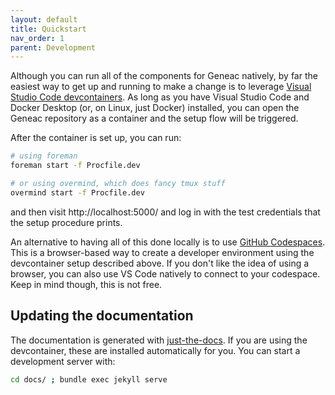 ```yaml
---
layout: default
title: Quickstart
nav_order: 1
parent: Development
---
```


Although you can run all of the components for Geneac natively, by far the easiest
way to get up and running to make a change is to leverage [Visual Studio Code devcontainers](https://code.visualstudio.com/docs/remote/containers). As long as you have Visual Studio Code and Docker Desktop (or, on Linux, just Docker) installed, you can open the Geneac repository as a container and the setup flow will be triggered.

After the container is set up, you can run:

```bash
# using foreman
foreman start -f Procfile.dev

# or using overmind, which does fancy tmux stuff
overmind start -f Procfile.dev
```

and then visit http://localhost:5000/ and log in with the test credentials that the setup procedure prints.

An alternative to having all of this done locally is to use [GitHub Codespaces](https://github.com/features/codespaces). This is a browser-based way to create a developer environment using the devcontainer setup described above. If you don't like the idea of using a browser, you can also use VS Code natively to connect to your codespace. Keep in mind though, this is not free.

## Updating the documentation

The documentation is generated with [just-the-docs](https://just-the-docs.github.io/just-the-docs/). If you are using the devcontainer, these are installed automatically for you. You can start a development server with:

```bash
cd docs/ ; bundle exec jekyll serve
```
